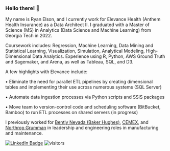 ### Hello there! 👋

My name is Ryan Elson, and I currently work for Elevance Health (Anthem Health Insurance) as a Data Architect II. I graduated with a Master of Science (MS) in Analytics (Data Science and Machine Learning) from Georgia Tech in 2022.

Coursework includes: Regression, Machine Learning, Data Mining and Statistical Learning, Visualization, Simulation, Analytical Modeling, High-Dimensional Data Analytics. Experience using R, Python, AWS Ground Truth and Sagemaker, and Arena, as well as Tableau, SQL, and D3.

A few highlights with Elevance include:

•	Eliminate the need for parallel ETL pipelines by creating dimensional tables and implementing their use across numerous systems (SQL Server)

•	Automate data ingestion processes via Python scripts and SSIS packages

•	Move team to version-control code and scheduling software (BitBucket, Bamboo) to run ETL processes on shared servers (in progress)

I previously worked for [Bently Nevada (Baker Hughes)](https://www.bakerhughes.com/bently-nevada), [CEMEX](https://www.cemex.com/), and [Northrop Grumman](https://www.northropgrumman.com/) in leadership and engineering roles in manufacturing and maintenance.

[![LinkedIn Badge](https://img.shields.io/badge/LinkedIn-Profile-informational?style=flat&logo=linkedin&logoColor=white&color=0D76A8)](https://www.linkedin.com/in/ryan-elson-6310817a/) ![visitors](https://visitor-badge.glitch.me/badge?page_id=${ryanels}.${ryanels})

<!--
**ryanels/ryanels** is a ✨ _special_ ✨ repository because its `README.md` (this file) appears on your GitHub profile.

Here are some ideas to get you started:

- 🔭 
- 🌱 I’m currently learning ...
- 👯 I’m looking to collaborate on ...
- 🤔 I’m looking for help with ...
- 💬 Ask me about ...
- 📫 How to reach me: ...
- 😄 Pronouns: ...
- ⚡ Fun fact: ...
-->
